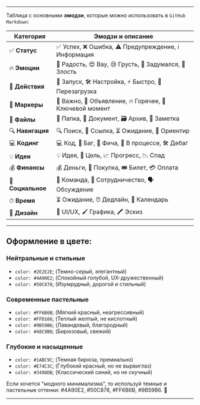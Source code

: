
---

Таблица с основными **эмодзи**, которые можно использовать в `GitHub Markdown`:

| **Категория** | **Эмодзи и описание** |
| --- | --- |
| ✅ **Статус** | ✅ Успех, ❌ Ошибка, ⚠️ Предупреждение, ℹ️ Информация |
| 🔥 **Эмоции** | 🎉 Радость, 😍 Вау, 😢 Грусть, 🤔 Задумался, 🤬 Злость |
| 🚀 **Действия** | 🚀 Запуск, 🛠 Настройка, ⚡ Быстро, 🔄 Перезагрузка |
| 📌 **Маркеры** | 📌 Важно, 📢 Объявление, 🔥 Горячее, 🔑 Ключевой момент |
| 📂 **Файлы** | 📁 Папка, 📄 Документ, 🗃 Архив, 📝 Заметка |
| 🔍 **Навигация** | 🔍 Поиск, 🔗 Ссылка, ⏳ Ожидание, 🧭 Ориентир |
| 💻 **Кодинг** | 💻 Код, 🐞 Баг, 🎯 Фича, 🚧 В процессе, 🛠 Дебаг |
| 💡 **Идеи** | 💡 Идея, 🎯 Цель, 📈 Прогресс, 📉 Спад |
| 💰 **Финансы** | 💰 Деньги, 🛒 Покупка, 🎟 Билет, 💳 Оплата |
| 👥 **Социальное** | 👥 Команда, 🤝 Сотрудничество, 🗣 Обсуждение |
| ⏱ **Время** | ⏳ Ожидание, ⏰ Дедлайн, 📅 Календарь |
| 🎨 **Дизайн** | 🎨 UI/UX, 🖌 Графика, 🖍 Эскиз |

---

## Оформление в цвете:

### Нейтральные и стильные
* `color: #2E2E2E`; (Темно-серый, элегантный)
* `color: #4A90E2`; (Спокойный голубой, UX-дружественный)
* `color: #50C878`; (Изумрудный, дорогой и стильный)

### Современные пастельные
* `color: #FF6B6B`; (Мягкий красный, неагрессивный)
* `color: #FFD166`; (Теплый желтый, не кислотный)
* `color: #9B59B6`; (Лавандовый, благородный)
* `color: #48C9B0`; (Бирюзовый, свежий)

### Глубокие и насыщенные
* `color: #1ABC9C`; (Темная бирюза, премиально)
* `color: #E74C3C`; (Глубокий красный, но не вырвиглаз)
* `color: #3498DB`; (Классический синий, но не скучный)

Если хочется "модного минимализма", то используй темные и пастельные оттенки: #4A90E2, #50C878, #FF6B6B, #9B59B6. 🚀

---

